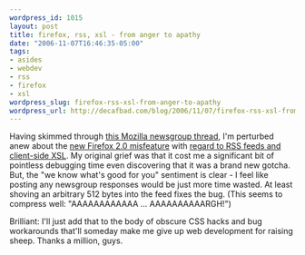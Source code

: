 ```yaml
--- 
wordpress_id: 1015
layout: post
title: firefox, rss, xsl - from anger to apathy
date: "2006-11-07T16:46:35-05:00"
tags: 
- asides
- webdev
- rss
- firefox
- xsl
wordpress_slug: firefox-rss-xsl-from-anger-to-apathy
wordpress_url: http://decafbad.com/blog/2006/11/07/firefox-rss-xsl-from-anger-to-apathy
---
```

Having skimmed through [this Mozilla newsgroup thread][tt], I'm perturbed anew about the [new Firefox 2.0 misfeature][mff] with [regard to RSS feeds and client-side XSL][nfm].  My original grief was that it cost me a significant bit of pointless debugging time even discovering that it was a brand new gotcha.  But, the "we know what's good for you" sentiment is clear - I feel like posting any newsgroup responses would be just more time wasted.  At least shoving an arbitrary 512 bytes into the feed fixes the bug.  (This seems to compress well: "AAAAAAAAAAAA ... AAAAAAAAAARGH!")

Brilliant: I'll just add that to the body of obscure CSS hacks and bug workarounds that'll someday make me give up web development for raising sheep.  Thanks a million, guys.

[mff]: http://catb.org/jargon/html/M/misfeature.html
[nfm]: http://decafbad.com/blog/2006/11/02/firefox-20-breaks-client-side-xsl-for-rss-and-atom-feeds
[tt]: http://groups.google.com/group/mozilla.dev.apps.firefox/browse_thread/thread/146f70eaf0e1686f/f35c316db3883cf8
